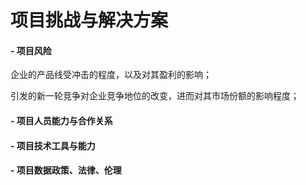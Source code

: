 # 项目挑战与解决方案
#### - 项目风险


企业的产品线受冲击的程度，以及对其盈利的影响；


引发的新一轮竞争对企业竞争地位的改变，进而对其市场份额的影响程度；

#### - 项目人员能力与合作关系
#### - 项目技术工具与能力
#### - 项目数据政策、法律、伦理
